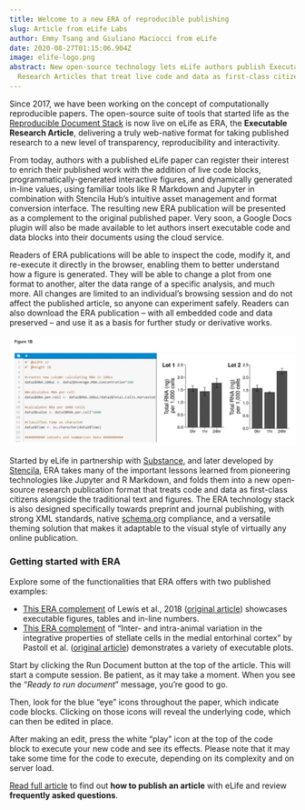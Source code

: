 ```yaml
---
title: Welcome to a new ERA of reproducible publishing
slug: Article from eLife Labs
author: Emmy Tsang and Giuliano Maciocci from eLife
date: 2020-08-27T01:15:06.904Z
image: elife-logo.png
abstract: New open-source technology lets eLife authors publish Executable
  Research Articles that treat live code and data as first-class citizens.
---
```

Since 2017, we have been working on the concept of computationally reproducible papers. The open-source suite of tools that started life as the [Reproducible Document Stack](https://elifesciences.org/labs/b521cf4d/reproducible-document-stack-towards-a-scalable-solution-for-reproducible-articles) is now live on eLife as ERA, the **Executable Research Article**, delivering a truly web-native format for taking published research to a new level of transparency, reproducibility and interactivity.

From today, authors with a published eLife paper can register their interest to enrich their published work with the addition of live code blocks, programmatically-generated interactive figures, and dynamically generated in-line values, using familiar tools like R Markdown and Jupyter in combination with Stencila Hub’s intuitive asset management and format conversion interface. The resulting new ERA publication will be presented as a complement to the original published paper. Very soon, a Google Docs plugin will also be made available to let authors insert executable code and data blocks into their documents using the cloud service.

Readers of ERA publications will be able to inspect the code, modify it, and re-execute it directly in the browser, enabling them to better understand how a figure is generated. They will be able to change a plot from one format to another, alter the data range of a specific analysis, and much more. All changes are limited to an individual’s browsing session and do not affect the published article, so anyone can experiment safely. Readers can also download the ERA publication – with all embedded code and data preserved – and use it as a basis for further study or derivative works.

![](2020-08-27-13_23_01-greenshot.png "Figures in ERAs can be accompanied by editable code blocks, where the code can be edited and re-executed to immediately see the effects of those edits.")

Started by eLife in partnership with [Substance](https://substance.io/), and later developed by [Stencila](https://stenci.la/), ERA takes many of the important lessons learned from pioneering technologies like Jupyter and R Markdown, and folds them into a new open-source research publication format that treats code and data as first-class citizens alongside the traditional text and figures. The ERA technology stack is also designed specifically towards preprint and journal publishing, with strong XML standards, native [schema.org](https://schema.org/) compliance, and a versatile theming solution that makes it adaptable to the visual style of virtually any online publication.

### Getting started with ERA

Explore some of the functionalities that ERA offers with two published examples:

* [This ERA complement](https://elifesciences.org/articles/30274/executable) of Lewis et al., 2018 ([original article](https://elifesciences.org/articles/30274)) showcases executable figures, tables and in-line numbers.
* [This ERA complement](https://elifesciences.org/articles/52258/executable) of “Inter- and intra-animal variation in the integrative properties of stellate cells in the medial entorhinal cortex” by Pastoll et al. ([original article](https://elifesciences.org/articles/52258)) demonstrates a variety of executable plots.

Start by clicking the Run Document button at the top of the article. This will start a compute session. Be patient, as it may take a moment. When you see the “*Ready to run document*” message, you’re good to go.

Then, look for the blue “eye” icons throughout the paper, which indicate code blocks. Clicking on those icons will reveal the underlying code, which can then be edited in place.

After making an edit, press the white “play” icon at the top of the code block to execute your new code and see its effects. Please note that it may take some time for the code to execute, depending on its complexity and on server load.

[Read full article](https://elifesciences.org/labs/dc5acbde/welcome-to-a-new-era-of-reproducible-publishing) to find out **how to publish an article** with eLife and review **frequently asked questions**.